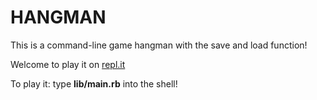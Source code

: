 # HANGMAN

This is a command-line game hangman with the save and load function!

Welcome to play it on [repl.it](https://replit.com/@PPKan/hangman#README.md)

To play it: type **lib/main.rb** into the shell!